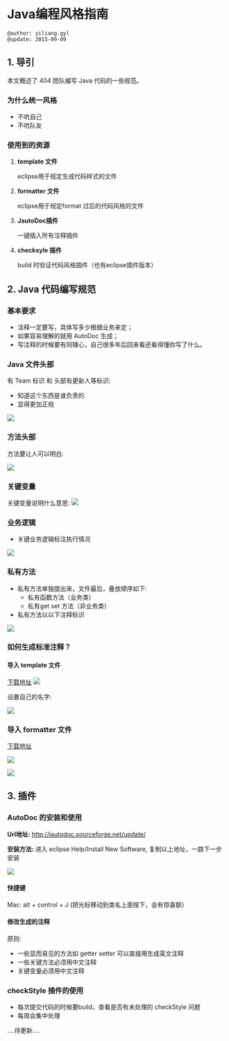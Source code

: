 # Java编程风格指南

```
@author: yiliang.gyl
@update: 2015-09-09
```


## 1. 导引

本文概述了 404 团队编写 Java 代码的一些规范。

### 为什么统一风格

* 不吭自己
* 不吭队友


### 使用到的资源

1. **template 文件**
	
	eclipse用于规定生成代码样式的文件
2. **formatter 文件**
	
	eclipse用于规定format 过后的代码风格的文件
3. **JautoDoc插件**

	一键插入所有注释插件
4. **checksyle 插件**

	build 时验证代码风格插件（也有eclipse插件版本）
	
## 2. Java 代码编写规范
	
### 基本要求

* 注释一定要写，具体写多少根据业务来定；
* 如果容易理解的就用 AutoDoc 生成；
* 写注释的时候要有同理心，自己很多年后回来看还看得懂你写了什么。

### Java 文件头部
有 Team 标识 和 头部有更新人等标识:

* 知道这个东西是谁负责的
* 显得更加正规

![](images/style-header.png)


### 方法头部
方法要让人可以明白:

![](images/style-fun.png)


### 关键变量
关键变量说明什么意思:
![](images/style-variables.png)

### 业务逻辑

* 关键业务逻辑标注执行情况

![](images/process-01.png)

### 私有方法

* 私有方法单独提出来，文件最后，叠放顺序如下:
	* 私有函数方法（业务类）
	* 私有get set 方法（非业务类）
* 私有方法以以下注释标识

![](images/private-methods-1.png)


### 如何生成标准注释？

#### 导入 template 文件

[下载地址](src/404codetemplates.xml)
![](images/code-template.png)

设置自己的名字:

![](images/code-template-2.png)

### 导入 formatter 文件

[下载地址](src/404codeFormatter.xml)

![](images/code-format-1.png)


![](images/code-format-2.png)


## 3. 插件 



### AutoDoc 的安装和使用

**Url地址:** http://jautodoc.sourceforge.net/update/

**安装方法:** 进入 eclipse Help/Install New Software, 复制以上地址，一路下一步安装

![](images/jautodoc-ins.png)

#### 快捷键

Mac: alt + control + J (把光标移动到类名上面按下，会有惊喜额）

#### 修改生成的注释

原则:

* 一些显而易见的方法如 getter setter 可以直接用生成英文注释
* 一些关键方法必须用中文注释
* 关键变量必须用中文注释


### checkStyle 插件的使用

* 每次提交代码的时候要build，查看是否有未处理的 checkStyle 问题
* 每周会集中处理

....待更新....







	
	